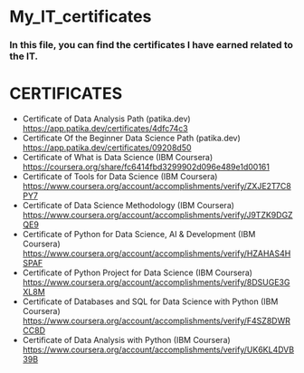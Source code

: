 # My_IT_certificates
### In this file, you can find the certificates I have earned related to the IT.
# CERTIFICATES
- Certificate of Data Analysis Path (patika.dev)
https://app.patika.dev/certificates/4dfc74c3
- Certificate Of the Beginner Data Science Path (patika.dev)
https://app.patika.dev/certificates/09208d50
- Certificate of What is Data Science (IBM Coursera)
https://coursera.org/share/fc6414fbd3299902d096e489e1d00161
- Certificate of Tools for Data Science (IBM Coursera)
https://www.coursera.org/account/accomplishments/verify/ZXJE2T7C8PY7
- Certificate of Data Science Methodology (IBM Coursera)
https://www.coursera.org/account/accomplishments/verify/J9TZK9DGZQE9
- Certificate of Python for Data Science, AI & Development (IBM Coursera)
https://www.coursera.org/account/accomplishments/verify/HZAHAS4HSPAF
- Certificate of Python Project for Data Science (IBM Coursera)
https://www.coursera.org/account/accomplishments/verify/8DSUGE3GXL8M
- Certificate of Databases and SQL for Data Science with Python (IBM Coursera)
https://www.coursera.org/account/accomplishments/verify/F4SZ8DWRCC8D
- Certificate of Data Analysis with Python (IBM Coursera)
https://www.coursera.org/account/accomplishments/verify/UK6KL4DVB39B



